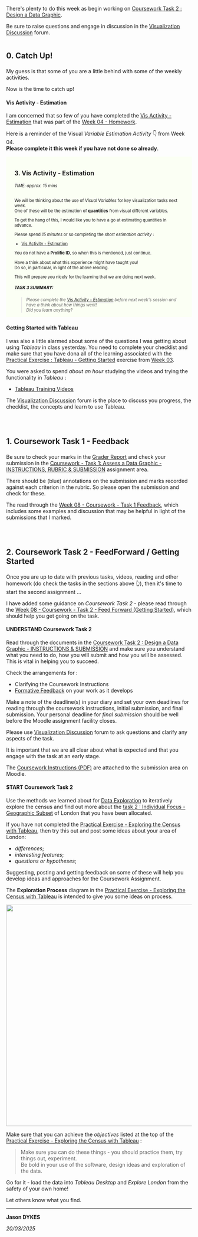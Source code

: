 <link rel="stylesheet" href="https://jsndyks.github.io/sg2047/css/sg2047.css">

<style>
  h3 {font-size:150%; margin-top:2em; color:#202020}
  </style>

<!---
  ## Homework

  / Last Week
  / DNA Examples
  / Practical & Checklist
  / Checkin

  --->

There's plenty to do this week as begin working on [Coursework Task 2 : Design a Data Graphic](https://moodle4.city.ac.uk/course/view.php?id=14949#section-18).

Be sure to raise questions and engage in discussion in the [Visualization Discussion](https://moodle4.city.ac.uk/mod/forum/view.php?id=824647) forum.

### 0. **Catch Up!**

My guess is that some of you are a little behind with some of the weekly activities.

Now is the time to catch up!

#### Vis Activity - Estimation

I am concerned that so few of you have completed the [Vis Activity - Estimation](https://cityunilondon.eu.qualtrics.com/jfe/form/SV_6rodpArp96UmlZb) that was part of the [Week 04 - Homework](https://moodle4.city.ac.uk/mod/page/view.php?id=824688).

Here is a reminder of the Visual *Variable Estimation Activity* 👇 from Week 04.<br/>**Please complete it this week if you have not done so already**.

<div style="font-size:80%; background-color:#fbfff4;padding:1px; padding-left:2em; padding-right:2em;" markdown=1>

### 3. **Vis Activity - Estimation**

###### TIME: approx. 15 mins

We will be thinking about the use of _Visual Variables_ for key visualization tasks next week.<br/>
One of these will be the estimation of **quantities** from visual different variables.

To get the hang of this, I would like you to have a go at estimating quantities in advance.

Please spend _15 minutes_ or so completing the _short estimation activity_ :

- [Vis Activity - Estimation](https://cityunilondon.eu.qualtrics.com/jfe/form/SV_6rodpArp96UmlZb)

You do not have a **Prolific ID**, so when this is mentioned, just continue.

Have a think about what this experience might have taught you!<br/>
Do so, in particular, in light of the above reading.

This will prepare you nicely for the learning that we are doing next week.

##### TASK 3 SUMMARY:

> _Please complete the [Vis Activity - Estimation](https://cityunilondon.eu.qualtrics.com/jfe/form/SV_6rodpArp96UmlZb) before next week's session and have a think about how things went!_ <br/> _Did you learn anything?_


</div>

#### Getting Started with Tableau

I was also a little alarmed about some of the questions I was getting about using _Tableau_ in class yesterday. You need to complete your checklist and make sure that you have dona all of the learning associated with the [Practical Exercise : Tableau - Getting Started](https://moodle.city.ac.uk/mod/page/view.php?id=2381620) exercise from [Week 03](https://moodle.city.ac.uk/course/view.php?id=45842#section-9).

You were asked to spend _about an hour_ studying the videos and trying the functionality in _Tableau_ :

- [Tableau Training Videos](https://moodle4.city.ac.uk/mod/page/view.php?id=824654)

The [Visualization Discussion](https://moodle4.city.ac.uk/mod/forum/view.php?id=824647) forum is the place to discuss you progress, the checklist, the concepts and learn to use Tableau.

&nbsp;

### 1. **Coursework Task 1 - Feedback**

Be sure to check your marks in the [Grader Report](https://moodle4.city.ac.uk/grade/report/grader/index.php?id=14949) and check your submission in the [Coursework - Task 1: Assess a Data Graphic - INSTRUCTIONS, RUBRIC & SUBMISSION](https://moodle4.city.ac.uk/mod/assign/view.php?id=824736) assignment area.

There should be (blue) annotations on the submission and marks recorded against each criterion in the rubric. So please open the submission and check for these.

The read through the [Week 08 - Coursework - Task 1 Feedback](https://moodle4.city.ac.uk/mod/page/view.php?id=824706), which includes some examples and discussion that may be helpful in light of the submissions that I marked.

&nbsp;

### 2. **Coursework Task 2 - FeedForward / Getting Started**

Once you are up to date with previous tasks, videos, reading and other homework (do check the tasks in the sections above 👆), then it's time to start the second assignment ...

I have added some guidance on _Coursework Task 2_ - please read through the [Week 08 - Coursework - Task 2 - Feed Forward (Getting Started)](https://moodle4.city.ac.uk/mod/page/view.php?id=824707), which should help you get going on the task.

#### **UNDERSTAND Coursework Task 2**

Read through the documents in the [Coursework Task 2 : Design a Data Graphic - INSTRUCTIONS & SUBMISSION](https://moodle4.city.ac.uk/mod/assign/view.php?id=824736) and make sure you understand what you need to do, how you will submit and how you will be assessed. This is vital in helping you to succeed.

Check the arrangements for :

- Clarifying the Coursework Instructions
- [Formative Feedback](https://moodle4.city.ac.uk/mod/assign/view.php?id=824745) on your work as it develops

Make a note of the deadline(s) in your diary and set your own deadlines for reading through the coursework instructions, initial submission, and final submission.
Your personal deadline for _final submission_ should be well before the Moodle assignment facility closes.

Please use [Visualization Discussion](https://moodle4.city.ac.uk/mod/forum/view.php?id=824647) forum to ask questions and clarify any aspects of the task.

It is important that we are all clear about what is expected and that you engage with the task at an early stage.

The [Coursework Instructions (PDF)](https://moodle4.city.ac.uk/pluginfile.php/1202209/mod_assign/introattachment/0/sg2047.coursework202425.task2.v10.pdf) are attached to the submission area on Moodle.

<!-- **IMPORTANT** : I will answer questions _about the instructions and their interpretation_ for one week following the release of the coursework and then issue revised instructions if anything needs further clarification. So _please engage at this stage_ to make sure that we all understand what you have to do. -->

<!---
This is now inm FeedFORWARD

> **IMPORTANT REMINDER**: I will discuss the coursework instructions and answer questions about their interpretation for _ONE WEEK_ following the release of the coursework. If you have questions or require clarifications then please let me know and I will do my best to address these.
> _If necessary_, I will produce an updated version of the coursework instructions after this period, with edits highlighted and inform you that an update has been made.
> After this period I am of course happy to discuss your progress on the coursework and to help you explore, design and problem solve, but I will not be commenting _on the Coursework Instructions_ or _their interpretation_.
  --->

<!---
Also note that
[Coursework Task 2 : Design a Data Graphic - FEEDBACK](https://moodle.city.ac.uk/mod/assign/view.php?id=2381694)--->

#### **START Coursework Task 2**

Use the methods we learned about for [Data Exploration](https://moodle4.city.ac.uk/course/view.php?id=14949#) to iteratively explore the census and find out more about the [task 2 : Individual Focus - Geographic Subset](https://moodle4.city.ac.uk/mod/page/view.php?id=898506) of London that you have been allocated.

If you have not completed the [Practical Exercise - Exploring the Census with Tableau](https://moodle4.city.ac.uk/mod/page/view.php?id=824705), then try this out and post some ideas about your area of London:

- _differences_;
- _interesting features_;
- _questions or hypotheses_;

Suggesting, posting and getting feedback on some of these will help you develop ideas and approaches for the Coursework Assignment.

The **Exploration Process** diagram in the [Practical Exercise - Exploring the Census with Tableau](https://moodle4.city.ac.uk/mod/page/view.php?id=824705) is intended to give you some ideas on process.

<div class="imgBox" style="float:center; align:center">
<img width=600  src="https://jsndyks.github.io/sg2047/img/sg2047.week07.slides.explore.v1.png"/>
</div>

Make sure that you can achieve the _objectives_ listed at the top of the [Practical Exercise - Exploring the Census with Tableau](https://moodle4.city.ac.uk/mod/page/view.php?id=824705) :

> Make sure you can do these things - you should practice them, try things out, experiment.<br/>
> Be bold in your use of the software, design ideas and exploration of the data.

Go for it - load the data into _Tableau Desktop_ and _Explore London_ from the safety of your own home!

Let others know what you find.

---

**Jason DYKES**<br/>
<!-- _22/03/2023_ -->
_20/03/2025_
